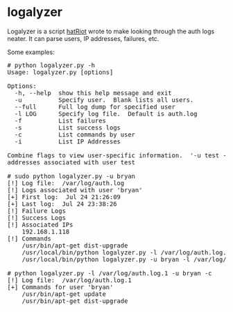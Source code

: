 logalyzer
=========

Logalyzer is a script [hatRiot](https://github.com/hatRiot) wrote to make looking through the auth logs neater.  It can parse users, IP addresses, failures, etc.

Some examples:

<pre>
# python logalyzer.py -h
Usage: logalyzer.py [options]

Options:
  -h, --help  show this help message and exit
  -u          Specify user.  Blank lists all users.
  --full      Full log dump for specified user
  -l LOG      Specify log file.  Default is auth.log
  -f          List failures
  -s          List success logs
  -c          List commands by user
  -i          List IP Addresses

Combine flags to view user-specific information.  '-u test -i' lists IP
addresses associated with user test

# sudo python logalyzer.py -u bryan
[!] Log file:  /var/log/auth.log
[!] Logs associated with user 'bryan'
[+] First log:  Jul 24 21:26:09
[+] Last log:  Jul 24 23:38:26
[!] Failure Logs
[!] Success Logs
[!] Associated IPs
    192.168.1.118
[!] Commands
	/usr/bin/apt-get dist-upgrade
	/usr/local/bin/python logalyzer.py -l /var/log/auth.log.1 -u bryan
	/usr/local/bin/python logalyzer.py -u bryan -l /var/log/auth.log.1 -s

# python logalyzer.py -l /var/log/auth.log.1 -u bryan -c
[!] Log file:  /var/log/auth.log.1
[+] Commands for user 'bryan'
	/usr/bin/apt-get update
	/usr/bin/apt-get dist-upgrade
</pre>
